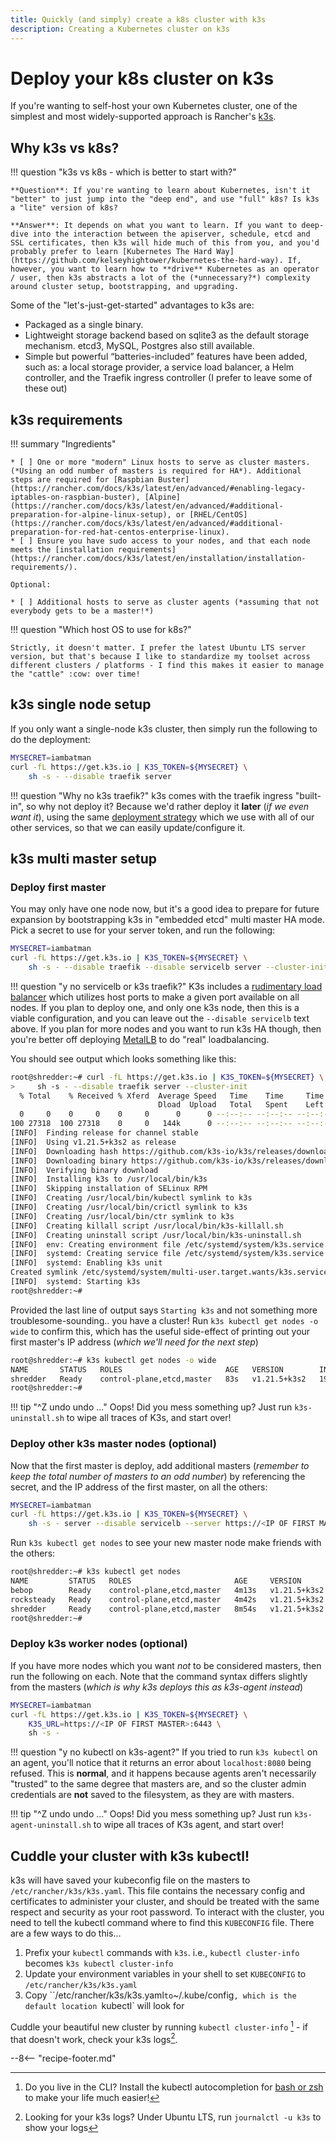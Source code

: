 ```yaml
---
title: Quickly (and simply) create a k8s cluster with k3s
description: Creating a Kubernetes cluster on k3s
---
```

# Deploy your k8s cluster on k3s

If you're wanting to self-host your own Kubernetes cluster, one of the simplest and most widely-supported approach is Rancher's [k3s](https://k3s.io/).

## Why k3s vs k8s?

!!! question "k3s vs k8s - which is better to start with?"

    **Question**: If you're wanting to learn about Kubernetes, isn't it "better" to just jump into the "deep end", and use "full" k8s? Is k3s a "lite" version of k8s?

    **Answer**: It depends on what you want to learn. If you want to deep-dive into the interaction between the apiserver, schedule, etcd and SSL certificates, then k3s will hide much of this from you, and you'd probably prefer to learn [Kubernetes The Hard Way](https://github.com/kelseyhightower/kubernetes-the-hard-way). If, however, you want to learn how to **drive** Kubernetes as an operator / user, then k3s abstracts a lot of the (*unnecessary?*) complexity around cluster setup, bootstrapping, and upgrading.

Some of the "let's-just-get-started" advantages to k3s are:

* Packaged as a single binary.
* Lightweight storage backend based on sqlite3 as the default storage mechanism. etcd3, MySQL, Postgres also still available.
* Simple but powerful “batteries-included” features have been added, such as: a local storage provider, a service load balancer, a Helm controller, and the Traefik ingress controller (I prefer to leave some of these out)

## k3s requirements

!!! summary "Ingredients"

    * [ ] One or more "modern" Linux hosts to serve as cluster masters. (*Using an odd number of masters is required for HA*). Additional steps are required for [Raspbian Buster](https://rancher.com/docs/k3s/latest/en/advanced/#enabling-legacy-iptables-on-raspbian-buster), [Alpine](https://rancher.com/docs/k3s/latest/en/advanced/#additional-preparation-for-alpine-linux-setup), or [RHEL/CentOS](https://rancher.com/docs/k3s/latest/en/advanced/#additional-preparation-for-red-hat-centos-enterprise-linux).
    * [ ] Ensure you have sudo access to your nodes, and that each node meets the [installation requirements](https://rancher.com/docs/k3s/latest/en/installation/installation-requirements/).

    Optional:

    * [ ] Additional hosts to serve as cluster agents (*assuming that not everybody gets to be a master!*)

!!! question "Which host OS to use for k8s?"

    Strictly, it doesn't matter. I prefer the latest Ubuntu LTS server version, but that's because I like to standardize my toolset across different clusters / platforms - I find this makes it easier to manage the "cattle" :cow: over time! 

## k3s single node setup

If you only want a single-node k3s cluster, then simply run the following to do the deployment:

```bash
MYSECRET=iambatman
curl -fL https://get.k3s.io | K3S_TOKEN=${MYSECRET} \
    sh -s - --disable traefik server
```

!!! question "Why no k3s traefik?"
    k3s comes with the traefik ingress "built-in", so why not deploy it? Because we'd rather deploy it **later** (*if we even want it*), using the same [deployment strategy](/kubernetes/deployment/flux/) which we use with all of our other services, so that we can easily update/configure it.

## k3s multi master setup

### Deploy first master

You may only have one node now, but it's a good idea to prepare for future expansion by bootstrapping k3s in "embedded etcd" multi master HA mode. Pick a secret to use for your server token, and run the following:

```bash
MYSECRET=iambatman
curl -fL https://get.k3s.io | K3S_TOKEN=${MYSECRET} \
    sh -s - --disable traefik --disable servicelb server --cluster-init
```

!!! question "y no servicelb or k3s traefik?"
    K3s includes a [rudimentary load balancer](/kubernetes/loadbalancer/k3s/) which utilizes host ports to make a given port available on all nodes. If you plan to deploy one, and only one k3s node, then this is a viable configuration, and you can leave out the `--disable servicelb` text above. If you plan for more nodes and you want to run k3s HA though, then you're better off deploying [MetalLB](/kubernetes/loadbalancer/metallb/) to do "real" loadbalancing.

You should see output which looks something like this:

```bash
root@shredder:~# curl -fL https://get.k3s.io | K3S_TOKEN=${MYSECRET} \
>     sh -s - --disable traefik server --cluster-init
  % Total    % Received % Xferd  Average Speed   Time    Time     Time  Current
                                 Dload  Upload   Total   Spent    Left  Speed
  0     0    0     0    0     0      0      0 --:--:-- --:--:-- --:--:--     0
100 27318  100 27318    0     0   144k      0 --:--:-- --:--:-- --:--:--  144k
[INFO]  Finding release for channel stable
[INFO]  Using v1.21.5+k3s2 as release
[INFO]  Downloading hash https://github.com/k3s-io/k3s/releases/download/v1.21.5+k3s2/sha256sum-amd64.txt
[INFO]  Downloading binary https://github.com/k3s-io/k3s/releases/download/v1.21.5+k3s2/k3s
[INFO]  Verifying binary download
[INFO]  Installing k3s to /usr/local/bin/k3s
[INFO]  Skipping installation of SELinux RPM
[INFO]  Creating /usr/local/bin/kubectl symlink to k3s
[INFO]  Creating /usr/local/bin/crictl symlink to k3s
[INFO]  Creating /usr/local/bin/ctr symlink to k3s
[INFO]  Creating killall script /usr/local/bin/k3s-killall.sh
[INFO]  Creating uninstall script /usr/local/bin/k3s-uninstall.sh
[INFO]  env: Creating environment file /etc/systemd/system/k3s.service.env
[INFO]  systemd: Creating service file /etc/systemd/system/k3s.service
[INFO]  systemd: Enabling k3s unit
Created symlink /etc/systemd/system/multi-user.target.wants/k3s.service → /etc/systemd/system/k3s.service.
[INFO]  systemd: Starting k3s
root@shredder:~#
```

Provided the last line of output says `Starting k3s` and not something more troublesome-sounding.. you have a cluster! Run `k3s kubectl get nodes -o wide` to confirm this, which has the useful side-effect of printing out your first master's IP address (*which we'll need for the next step*)

```bash
root@shredder:~# k3s kubectl get nodes -o wide
NAME       STATUS   ROLES                       AGE   VERSION        INTERNAL-IP      EXTERNAL-IP   OS-IMAGE             KERNEL-VERSION     CONTAINER-RUNTIME
shredder   Ready    control-plane,etcd,master   83s   v1.21.5+k3s2   192.168.39.201   <none>        Ubuntu 20.04.3 LTS   5.4.0-70-generic   containerd://1.4.11-k3s1
root@shredder:~#
```

!!! tip "^Z undo undo ..."
    Oops! Did you mess something up? Just run `k3s-uninstall.sh` to wipe all traces of K3s, and start over!

### Deploy other k3s master nodes (optional)

Now that the first master is deploy, add additional masters (*remember to keep the total number of masters to an odd number*) by referencing the secret, and the IP address of the first master, on all the others:

```bash
MYSECRET=iambatman
curl -fL https://get.k3s.io | K3S_TOKEN=${MYSECRET} \
    sh -s - server --disable servicelb --server https://<IP OF FIRST MASTER>:6443
```

Run `k3s kubectl get nodes` to see your new master node make friends with the others:

```bash
root@shredder:~# k3s kubectl get nodes
NAME         STATUS   ROLES                       AGE     VERSION
bebop        Ready    control-plane,etcd,master   4m13s   v1.21.5+k3s2
rocksteady   Ready    control-plane,etcd,master   4m42s   v1.21.5+k3s2
shredder     Ready    control-plane,etcd,master   8m54s   v1.21.5+k3s2
root@shredder:~#
```

### Deploy k3s worker nodes (optional)

If you have more nodes which you want _not_ to be considered masters, then run the following on each. Note that the command syntax differs slightly from the masters (*which is why k3s deploys this as k3s-agent instead*)

```bash
MYSECRET=iambatman
curl -fL https://get.k3s.io | K3S_TOKEN=${MYSECRET} \
    K3S_URL=https://<IP OF FIRST MASTER>:6443 \
    sh -s -
```

!!! question "y no kubectl on k3s-agent?"
    If you tried to run `k3s kubectl` on an agent, you'll notice that it returns an error about `localhost:8080` being refused. This is **normal**, and it happens because agents aren't necessarily "trusted" to the same degree that masters are, and so the cluster admin credentials are **not** saved to the filesystem, as they are with masters.

!!! tip "^Z undo undo ..."
    Oops! Did you mess something up? Just run `k3s-agent-uninstall.sh` to wipe all traces of K3s agent, and start over!

## Cuddle your cluster with k3s kubectl!

k3s will have saved your kubeconfig file on the masters to `/etc/rancher/k3s/k3s.yaml`. This file contains the necessary config and certificates to administer your cluster, and should be treated with the same respect and security as your root password. To interact with the cluster, you need to tell the kubectl command where to find this `KUBECONFIG` file. There are a few ways to do this...

1. Prefix your `kubectl` commands with `k3s`. i.e., `kubectl cluster-info` becomes `k3s kubectl cluster-info`
2. Update your environment variables in your shell to set `KUBECONFIG` to `/etc/rancher/k3s/k3s.yaml`
3. Copy ``/etc/rancher/k3s/k3s.yaml` to `~/.kube/config`, which is the default location `kubectl` will look for

Cuddle your beautiful new cluster by running `kubectl cluster-info` [^1] - if that doesn't work, check your k3s logs[^2].

[^1]: Do you live in the CLI? Install the kubectl autocompletion for [bash or zsh](https://kubernetes.io/docs/tasks/tools/install-kubectl-linux/) to make your life much easier!
[^2]: Looking for your k3s logs? Under Ubuntu LTS, run `journalctl -u k3s` to show your logs
[^3]: k3s is not the only "lightweight kubernetes" game in town. Minikube (*virtualization-based*) and mikrok8s (*possibly better for Ubuntu users since it's installed in a "snap" - haha*) are also popular options. One day I'll write a "mikrok8s vs k3s" review, but it doesn't really matter for our cluster operations - as I understand it, microk8s makes HA clustering slightly easire than k3s, but you get slightly less "out-of-the-box" in return, so mikrok8s may be more suitable for experience users / production edge deployments.

--8<-- "recipe-footer.md"
